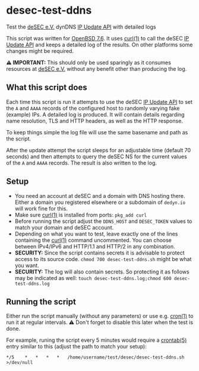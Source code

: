 # desec-test-ddns
Test the [deSEC e.V.](https://desec.io) dynDNS [IP Update API](https://desec.readthedocs.io/en/latest/dyndns/update-api.html) with detailed logs

This script was written for [OpenBSD 7.6](https://openbsd.org/76.html). It uses [curl(1)](https://curl.se) to call the deSEC [IP Update API](https://desec.readthedocs.io/en/latest/dyndns/update-api.html) and keeps a detailed log of the results. On other platforms some changes might be required.

**⚠️ IMPORTANT:** This should only be used sparingly as it consumes resources at [deSEC e.V.](https://desec.io) without any benefit other than producing the log.

## What this script does
Each time this script is run it attempts to use the deSEC [IP Update API](https://desec.readthedocs.io/en/latest/dyndns/update-api.html) to set the `A` and `AAAA` records of the configured host to randomly varying fake (example) IPs. A detailed log is produced. It will contain details regarding name resolution, TLS and HTTP headers, as well as the HTTP response.

To keep things simple the log file will use the same basename and path as the script.

After the update attempt the script sleeps for an adjustable time (default 70 seconds) and then attempts to query the deSEC NS for the current values of the `A` and `AAAA` records. The result is also written to the log.

## Setup
* You need an account at deSEC and a domain with DNS hosting there. Either a domain you registered elsewhere or a subdomain of `dedyn.io` will work fine for this.
* Make sure [curl(1)](https://curl.se) is installed from ports: `pkg_add curl`
* Before running the script adjust the `DDNS_HOST` and `DESEC_TOKEN` values to match your domain and deSEC account.
* Depending on what you want to test, leave exactly one of the lines containing the [curl(1)](https://curl.se) command uncommented. You can choose between IPv4/IPv6 and HTTP/1.1 and HTTP/2 in any combination.
* **SECURITY:** Since the script contains secrets it is advisable to protect access to its source code. `chmod 700 desec-test-ddns.sh` might be what you want.
* **SECURITY:** The log will also contain secrets. So protecting it as follows may be indicated as well: `touch desec-test-ddns.log;chmod 600 desec-test-ddns.log`


## Running the script
Either run the script manually (without any parameters) or use e.g. [cron(1)](https://man.openbsd.org/cron) to run it at regular intervals. ⚠️ Don't forget to disable this later when the test is done.

For example, runing the script every 5 minutes would require a [crontab(5)](https://man.openbsd.org/crontab.5) entry similar to this (adjust the path to match your setup):

`*/5	*	*	*	*	/home/username/test/desec/desec-test-ddns.sh >/dev/null`
